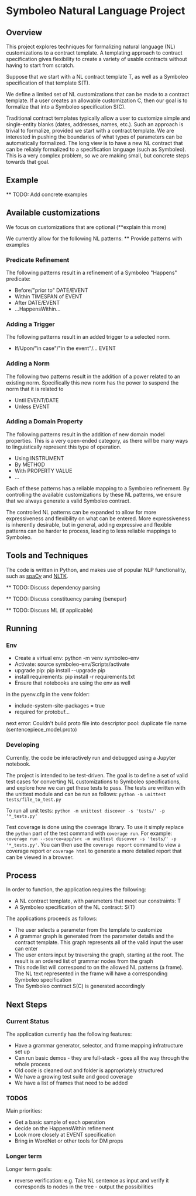 # Symboleo Natural Language Project

## Overview
This project explores techniques for formalizing natural language (NL) customizations to a contract template. A templating approach to contract specification gives flexibility to create a variety of usable contracts without having to start from scratch.

Suppose that we start with a NL contract template T, as well as a Symboleo specification of that template S(T). 

We define a limited set of NL customizations that can be made to a contract template. If a user creates an allowable customization C, then our goal is to formalize that into a Symboleo specification S(C).

Traditional contract templates typically allow a user to customize simple and single-entity blanks (dates, addresses, names, etc.). Such an approach is trivial to formalize, provided we start with a contract template. We are interested in pushing the boundaries of what types of parameters can be automatically formalized. The long view is to have a new NL contract that can be reliably formalized to a specification language (such as Symboleo). This is a very complex problem, so we are making small, but concrete steps towards that goal.  

## Example

** TODO: Add concrete examples

## Available customizations

We focus on customizations that are optional (**explain this more)

We currently allow for the following NL patterns:
** Provide patterns with examples

### Predicate Refinement
The following patterns result in a refinement of a Symboleo "Happens" predicate:
- Before/"prior to" DATE/EVENT
- Within TIMESPAN of EVENT
- After DATE/EVENT
- ...HappensWithin...

### Adding a Trigger
The following patterns result in an added trigger to a selected norm.
- If/Upon/"in case"/"in the event"/... EVENT

### Adding a Norm
The following two patterns result in the addition of a power related to an existing norm. Specifically this new norm has the power to suspend the norm that it is related to
- Until EVENT/DATE
- Unless EVENT

### Adding a Domain Property
The following patterns result in the addition of new domain model properties. This is a very open-ended category, as there will be many ways to linguistically represent this type of operation. 
- Using INSTRUMENT
- By METHOD
- With PROPERTY VALUE
- ...

Each of these patterns has a reliable mapping to a Symboleo refinement. By controlling the available customizations by these NL patterns, we ensure that we always generate a valid Symboleo contract.

The controlled NL patterns can be expanded to allow for more expressiveness and flexibility on what can be entered. More expressiveness is inherently desirable, but in general, adding expressive and flexible patterns can be harder to process, leading to less reliable mappings to Symboleo.

## Tools and Techniques
The code is written in Python, and makes use of popular NLP functionality, such as [spaCy](https://spacy.io/) and [NLTK](https://www.nltk.org/). 

** TODO: Discuss dependency parsing

** TODO: Discuss constituency parsing (benepar)

** TODO: Discuss ML (if applicable)

## Running

### Env
- Create a virtual env: python -m venv symboleo-env
- Activate: source symboleo-env/Scripts/activate
- upgrade pip: pip install --upgrade pip
- install requirements: pip install -r requirements.txt
- Ensure that notebooks are using the env as well

in the pyenv.cfg in the venv folder:
- include-system-site-packages = true
- required for protobuf...

next error: Couldn't build proto file into descriptor pool: duplicate file name (sentencepiece_model.proto)

### Developing

Currently, the code be interactively run and debugged using a Jupyter notebook.

The project is intended to be test-driven. The goal is to define a set of valid test cases for converting NL customizations to Symboleo specifications, and explore how we can get these tests to pass. 
The tests are written with the unittest module and can be run as follows: `python -m unittest tests/file_to_test.py`

To run all unit tests: `python -m unittest discover -s 'tests/' -p '*_tests.py'`

Test coverage is done using the coverage library. To use it simply replace the `python` part of the test command with `coverage run`. For example: `coverage run --source=app/src -m unittest discover -s 'tests/' -p '*_tests.py'`. You can then use the `coverage report` command to view a coverage report or `coverage html` to generate a more detailed report that can be viewed in a browser. 

## Process

In order to function, the application requires the following:
- A NL contract template, with parameters that meet our constraints: T
- A Symboleo specification of the NL contract: S(T)

The applications proceeds as follows:
- The user selects a parameter from the template to customize
- A grammar graph is generated from the parameter details and the contract template. This graph represents all of the valid input the user can enter
- The user enters input by traversing the graph, starting at the root. The result is an ordered list of grammar nodes from the graph
- This node list will correspond to on the allowed NL patterns (a frame). The NL text represented in the frame will have a corresponding Symboleo specification
- The Symboleo contract S(C) is generated accordingly


## Next Steps

### Current Status

The application currently has the following features:
- Have a grammar generator, selector, and frame mapping infratructure set up 
- Can run basic demos - they are full-stack - goes all the way through the whole process
- Old code is cleaned out and folder is appropriately structured
- We have a growing test suite and good coverage
- We have a list of frames that need to be added


### TODOS
Main priorities:
- Get a basic sample of each operation
- decide on the HappensWithin refinement
- Look more closely at EVENT specification
- Bring in WordNet or other tools for DM props

### Longer term
Longer term goals:

- reverse verification: e.g. Take NL sentence as input and verify it corresponds to nodes in the tree - output the possibilities

